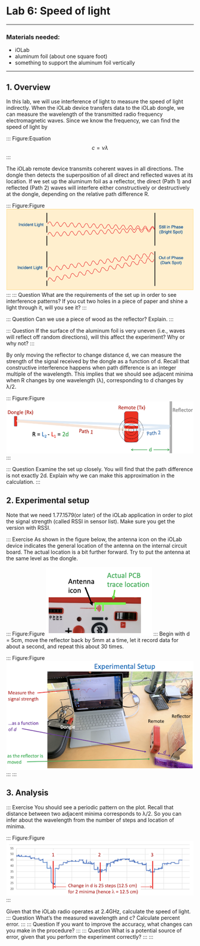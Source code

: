 # Lab 6: Speed of light
---
### Materials needed:
-  iOLab
- aluminum foil (about one square foot) 
- something to support the aluminum foil vertically
---
## 1. Overview
In this lab, we will use interference of light to measure the speed of light indirectly. When the iOLab device transfers data to the iOLab dongle, we can measure the wavelength of the transmitted radio frequency electromagnetic waves. Since we know the frequency, we can find the speed of light by

::: Figure:Equation
$$
c =  \nu \lambda 
$$
:::

The iOLab remote device transmits coherent waves in all directions. The dongle then detects the superposition of all direct and reflected waves at its location. If we set up the aluminum foil as a reflector, the direct (Path 1) and reflected (Path 2) waves will interfere either constructively or destructively at the dongle, depending on the relative path difference R. 

::: Figure:Figure
![figure showing in/out of phase](imgs/1.png)
:::
::: Question
What are the requirements of the set up in order to see interference patterns? If you cut two holes in a piece of paper and shine a light through it, will you see it?
:::

::: Question
Can we use a piece of wood as the reflector? Explain.
:::

::: Question
If the surface of the aluminum foil is very uneven (i.e., waves will reflect off random directions), will this affect the experiment? Why or why not?
:::


By only moving the reflector to change distance d, we can measure the strength of the signal received by the dongle as a function of d. Recall that constructive interference happens when path difference is an integer multiple of the wavelength. This implies that we should see adjacent minima when R changes by one wavelength (λ), corresponding to d changes by λ/2.

::: Figure:Figure
![setup](imgs/2.png)
:::

::: Question
Examine the set up closely. You will find that the path difference is not exactly 2d. Explain why we can make this approximation in the calculation.
:::
## 2. Experimental setup

Note that we need 1.77.1579(or later) of the iOLab application in order to plot the signal strength (called RSSI in sensor list). Make sure you get the version with RSSI.

::: Exercise
As shown in the figure below, the antenna icon on the iOLab device indicates the general location of the antenna on the internal circuit board. The actual location is a bit further forward. Try to put the antenna at the same level as the dongle.

::: Figure:Figure
![antenna location](imgs/3.png)
:::
Begin with d = 5cm, move the reflector back by 5mm at a time, let it record data for about a second, and repeat this about 30 times.

::: Figure:Figure
![setup](imgs/4.png)
:::
:::
## 3. Analysis
::: Exercise
You should see a periodic pattern on the plot. Recall that distance between two adjacent minima corresponds to λ/2. So you can infer about the wavelength from the number of steps and location of minima.

::: Figure:Figure
![plot](imgs/5.png)
:::

Given that the iOLab radio operates at 2.4GHz, calculate the speed of light.
::: Question
What’s the measured wavelength and c? Calculate percent error.
:::
::: Question
If you want to improve the accuracy, what changes can you make in the procedure?
:::
::: Question
What is a potential source of error, given that you perform the experiment correctly?
:::
:::